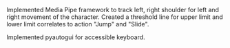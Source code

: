 Implemented Media Pipe framework to track left, right shoulder for left and right movement of the character. Created a threshold line for upper limit and lower limit correlates to 
action "Jump" and "Slide".

Implemented pyautogui for accessible keyboard.

